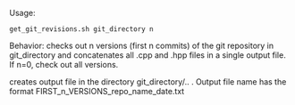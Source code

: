 Usage: 

    get_git_revisions.sh git_directory n

Behavior: checks out n versions (first n commits) of the git repository in git_directory and concatenates all .cpp and .hpp files in a single output file. If n=0, check out all versions. 

creates output file in the directory git_directory/.. . Output file name has the format FIRST_n_VERSIONS_repo_name_date.txt